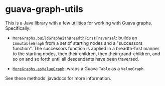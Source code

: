 # guava-graph-utils

This is a Java library with a few utilities for working with Guava graphs. Specifically:

- [`MoreGraphs.buildGraphWithBreadthFirstTraversal`](
  guava-graph-utils/src/main/java/org/jbduncan/MoreGraphs.java): builds an `ImmutableGraph` from a
  set of starting nodes and a "successors function". The successors function is applied in a
  breadth-first manner to the starting nodes, then their children, then their grand-children, and so
  on and so forth until all descendants have been traversed.

- [`MoreGraphs.asValueGraph`](guava-graph-utils/src/main/java/org/jbduncan/MoreGraphs.java): wraps a
  Guava `Table` as a `ValueGraph`.
  
See these methods' javadocs for more information.
